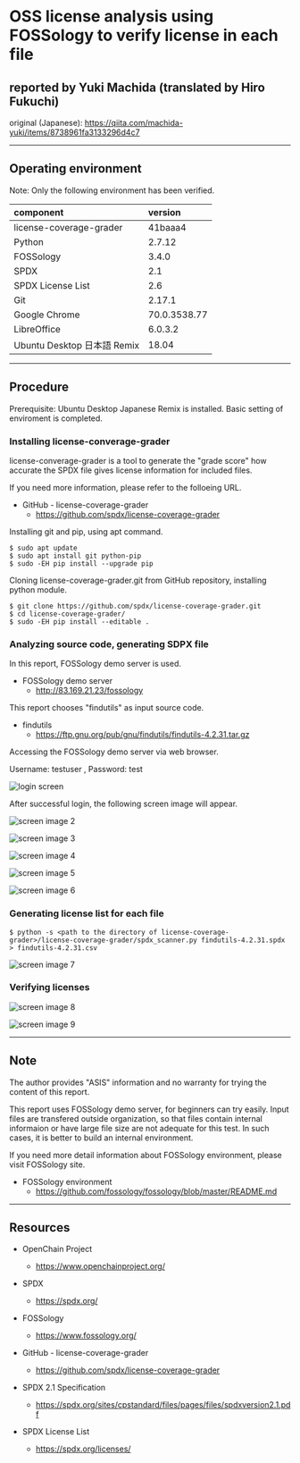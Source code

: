 # OSS license analysis using FOSSology to verify license in each file

## reported by Yuki Machida (translated by Hiro Fukuchi)

original (Japanese): 
https://qiita.com/machida-yuki/items/8738961fa3133296d4c7

---

## Operating environment

Note: Only the following environment has been verified.

| component        | version  |
|:------------|:-------------|
| license-coverage-grader | 41baaa4 |
| Python | 2.7.12 |
| FOSSology | 3.4.0  |
| SPDX | 2.1 |
| SPDX License List | 2.6 |
| Git | 2.17.1 |
| Google Chrome | 70.0.3538.77  |
| LibreOffice | 6.0.3.2 |
| Ubuntu Desktop 日本語 Remix	 |  18.04 |

---

## Procedure

Prerequisite: 
Ubuntu Desktop Japanese Remix is installed.
Basic setting of enviroment is completed.


### Installing license-converage-grader

license-converage-grader is a tool to generate the "grade score" how accurate the SPDX file gives license information for included files. 

If you need more information, please refer to the folloeing URL.

* GitHub - license-coverage-grader
  * https://github.com/spdx/license-coverage-grader



Installing git and pip, using apt command.

```
$ sudo apt update
$ sudo apt install git python-pip
$ sudo -EH pip install --upgrade pip
```


Cloning license-coverage-grader.git from GitHub repository, installing python module.

```
$ git clone https://github.com/spdx/license-coverage-grader.git
$ cd license-coverage-grader/
$ sudo -EH pip install --editable .
```

### Analyzing source code, generating SDPX file

In this report, FOSSology demo server is used.

* FOSSology demo server
  * http://83.169.21.23/fossology

This report chooses "findutils" as input source code. 

* findutils
  * https://ftp.gnu.org/pub/gnu/findutils/findutils-4.2.31.tar.gz


Accessing the FOSSology demo server via web browser.

Username: testuser , Password: test


![login screen](img/fossology/image-1.png)

After successful login, the following screen image will appear.


![screen image 2](img/fossology/image-2.png)






![screen image 3](img/fossology/image-3.png)





![screen image 4](img/fossology/image-4.png)





![screen image 5](img/fossology/image-5.png)




![screen image 6](img/fossology/image-6.png)


### Generating license list for each file


```
$ python -s <path to the directory of license-coverage-grader>/license-coverage-grader/spdx_scanner.py findutils-4.2.31.spdx > findutils-4.2.31.csv
```




![screen image 7](img/fossology/image-7.png)


### Verifying licenses




![screen image 8](img/fossology/image-8.png)




![screen image 9](img/fossology/image-9.png)


---

## Note

The author provides "ASIS" information and no warranty for trying the content of this report. 

This report uses FOSSology demo server, for beginners can try easily. 
Input files are transfered outside organization, so that files contain internal informaion or have large file size are not adequate for this test. In such cases, it is better to build an internal environment.

If you need more detail information about FOSSology environment, please visit FOSSology site.

* FOSSology environment
  * https://github.com/fossology/fossology/blob/master/README.md


---

## Resources

* OpenChain Project
  * https://www.openchainproject.org/
  
* SPDX
  * https://spdx.org/
  
* FOSSology
  * https://www.fossology.org/
  
* GitHub - license-coverage-grader
  * https://github.com/spdx/license-coverage-grader
  
* SPDX 2.1 Specification
  * https://spdx.org/sites/cpstandard/files/pages/files/spdxversion2.1.pdf
  
* SPDX License List
  * https://spdx.org/licenses/



